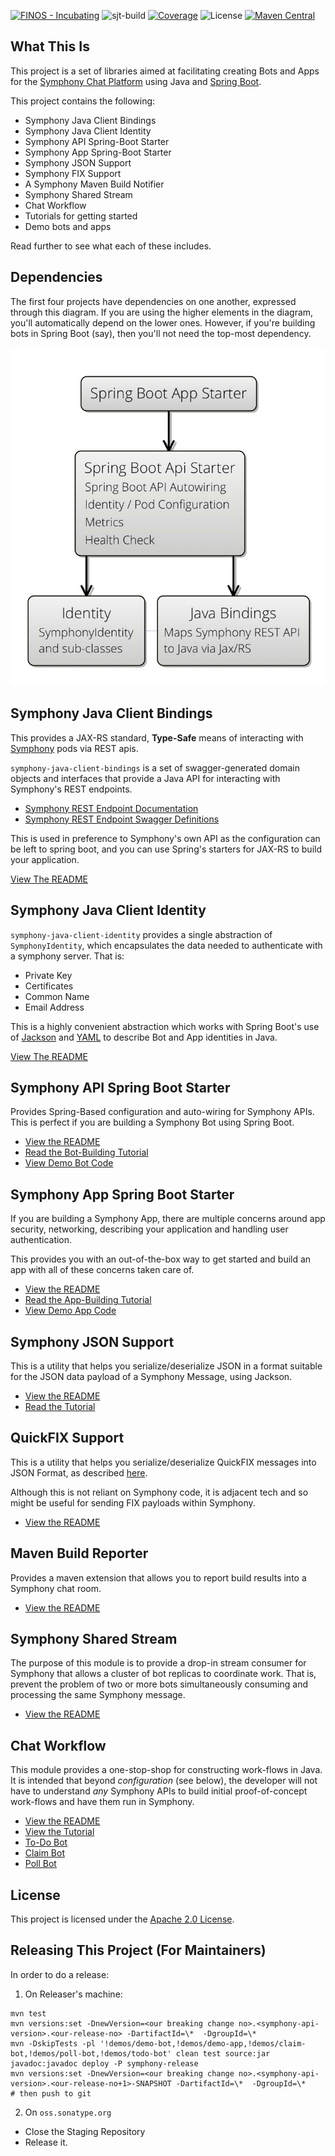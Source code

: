 [![FINOS - Incubating](https://cdn.jsdelivr.net/gh/finos/contrib-toolbox@master/images/badge-incubating.svg)](https://finosfoundation.atlassian.net/wiki/display/FINOS/Incubating)
![sjt-build](https://github.com/finos/symphony-java-toolkit/workflows/sjt-build/badge.svg)
[![Coverage](https://img.shields.io/codecov/c/github/finos/symphony-java-toolkit)](https://codecov.io/gh/finos/symphony-java-toolkit)
![License](https://img.shields.io/github/license/deutschebank/symphony-java-toolkit)
[![Maven Central](https://img.shields.io/maven-central/v/org.finos.symphony.toolkit/symphony-java-toolkit)](https://search.maven.org/search?q=org.finos.symphony.toolkit)

## What This Is

This project is a set of libraries aimed at facilitating creating Bots and Apps for the [Symphony Chat Platform](https://symphony.com) using Java and [Spring Boot](https://spring.io/projects/spring-boot).

This project contains the following:

- Symphony Java Client Bindings
- Symphony Java Client Identity
- Symphony API Spring-Boot Starter
- Symphony App Spring-Boot Starter
- Symphony JSON Support
- Symphony FIX Support
- A Symphony Maven Build Notifier
- Symphony Shared Stream
- Chat Workflow
- Tutorials for getting started
- Demo bots and apps

Read further to see what each of these includes.

## Dependencies

The first four projects have dependencies on one another, expressed through this diagram.  If you are using the higher elements in the diagram, you'll automatically depend on the lower ones.  However, if you're building bots in Spring Boot (say), then you'll not need the top-most dependency. 

![Dependency Cake Diagram](cake.jpg)

## Symphony Java Client Bindings

This provides a JAX-RS standard, **Type-Safe** means of interacting with [Symphony](https://symphony.com) pods via REST apis.

`symphony-java-client-bindings` is a set of swagger-generated domain objects and interfaces that provide a Java API for interacting with Symphony's REST endpoints. 

- [Symphony REST Endpoint Documentation](https://rest-api.symphony.com/reference)
- [Symphony REST Endpoint Swagger Definitions](https://github.com/symphonyoss/symphony-api-spec)

This is used in preference to Symphony's own API as the configuration can be left to spring boot, and you can use Spring's starters for JAX-RS to build your application.

[View The README](bindings/README.md)

## Symphony Java Client Identity

`symphony-java-client-identity` provides a single abstraction of `SymphonyIdentity`, which encapsulates the data needed to authenticate with a symphony server.  That is:
 
 - Private Key
 - Certificates
 - Common Name
 - Email Address

This is a highly convenient abstraction which works with Spring Boot's use of [Jackson](https://github.com/FasterXML/jackson) and [YAML](https://yaml.org) to describe Bot and App identities in Java.

[View The README](identity/README.md)

## Symphony API Spring Boot Starter

Provides Spring-Based configuration and auto-wiring for Symphony APIs.  This is perfect if you are building a Symphony Bot using Spring Boot.

 - [View the README](symphony-api-spring-boot-starter/README.md)
 - [Read the Bot-Building Tutorial](tutorials/Spring-Boot-Bot.md)
 - [View Demo Bot Code](https://github.com/finos/symphony-java-toolkit/tree/master/demos/demo-bot)

## Symphony App Spring Boot Starter

If you are building a Symphony App, there are multiple concerns around app security, networking, describing your application and handling user authentication.  

This provides you with an out-of-the-box way to get started and build an app with all of these concerns taken care of.

 - [View the README](symphony-app-spring-boot-starter/README.md)
 - [Read the App-Building Tutorial](tutorials/Spring-Boot-App.md)
 - [View Demo App Code](https://github.com/finos/symphony-java-toolkit/tree/master/demos/demo-app)

## Symphony JSON Support

This is a utility that helps you serialize/deserialize JSON in a format suitable for the JSON data payload of a Symphony Message, using Jackson.

 - [View the README](entity-json/README.md)
 - [Read the Tutorial](tutorials/Entity-JSON.md)
 
## QuickFIX Support

This is a utility that helps you serialize/deserialize QuickFIX messages into JSON Format, as described [here](https://github.com/FIXTradingCommunity/fix-json-encoding-spec/blob/master/Encoding_FIX_using_JSON-User_Guide.md).

Although this is not reliant on Symphony code, it is adjacent tech and so might be useful for sending FIX payloads within Symphony.

 - [View the README](quickfix-json/README.md)
 
## Maven Build Reporter

Provides a maven extension that allows you to report build results into a Symphony chat room.  

 - [View the README](symphony-maven-build-reporter/README.md)
 
## Symphony Shared Stream

The purpose of this module is to provide a drop-in stream consumer for Symphony that allows a cluster of bot replicas to coordinate work.  That is, prevent the problem of two or more bots simultaneously consuming and processing the same Symphony message.

 - [View the README](shared-stream/README.md)
 
## Chat Workflow

This module provides a one-stop-shop for constructing work-flows in Java.  It is intended that beyond _configuration_ (see below), the developer will not have to understand _any_ Symphony APIs to build initial proof-of-concept work-flows and have them run in Symphony.

 - [View the README](chat-workflow/README.md)
 - [View the Tutorial](tutorials/Chat-Workflow.md) 
 - [To-Do Bot](https://github.com/finos/symphony-java-toolkit/tree/master/demos/demo-todo-bot)
 - [Claim Bot](https://github.com/finos/symphony-java-toolkit/tree/master/demos/demo-claim-bot)
 - [Poll Bot](https://github.com/finos/symphony-java-toolkit/tree/master/demos/demo-poll-bot)

## License

This project is licensed under the [Apache 2.0 License](License).

## Releasing This Project (For Maintainers)

In order to do a release:

1. On Releaser's machine:

```
mvn test
mvn versions:set -DnewVersion=<our breaking change no>.<symphony-api-version>.<our-release-no> -DartifactId=\*  -DgroupId=\*
mvn -DskipTests -pl '!demos/demo-bot,!demos/demo-app,!demos/claim-bot,!demos/poll-bot,!demos/todo-bot' clean test source:jar javadoc:javadoc deploy -P symphony-release
mvn versions:set -DnewVersion=<our breaking change no>.<symphony-api-version>.<our-release-no+1>-SNAPSHOT -DartifactId=\*  -DgroupId=\*
# then push to git
```

2.  On `oss.sonatype.org`

- Close the Staging Repository
- Release it.


 
